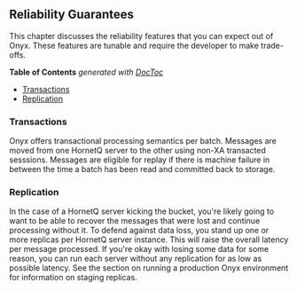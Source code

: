 ## Reliability Guarantees

This chapter discusses the reliability features that you can expect out of Onyx. These features are tunable and require the developer to make trade-offs.

<!-- START doctoc generated TOC please keep comment here to allow auto update -->
<!-- DON'T EDIT THIS SECTION, INSTEAD RE-RUN doctoc TO UPDATE -->
**Table of Contents**  *generated with [DocToc](http://doctoc.herokuapp.com/)*

- [Transactions](#transactions)
- [Replication](#replication)

<!-- END doctoc generated TOC please keep comment here to allow auto update -->

### Transactions

Onyx offers transactional processing semantics per batch. Messages are moved from one HornetQ server to the other using non-XA transacted sesssions. Messages are eligible for replay if there is machine failure in between the time a batch has been read and committed back to storage.

### Replication

In the case of a HornetQ server kicking the bucket, you're likely going to want to be able to recover the messages that were lost and continue processing without it. To defend against data loss, you stand up one or more replicas per HornetQ server instance. This will raise the overall latency per message processed. If you're okay with losing some data for some reason, you can run each server without any replication for as low as possible latency. See the section on running a production Onyx environment for information on staging replicas.

